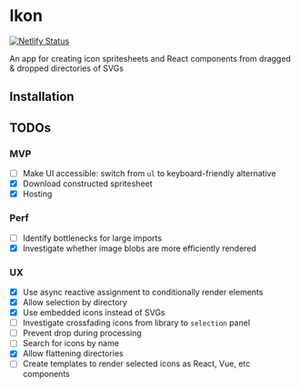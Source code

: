 # Ikon

[![Netlify Status](https://api.netlify.com/api/v1/badges/99414afd-a15c-4cb6-81d1-0fb1574e71ff/deploy-status)](https://app.netlify.com/sites/heuristic-brown-8c35fc/deploys)

An app for creating icon spritesheets and React components from dragged & dropped directories of SVGs

## Installation

## TODOs

### MVP
- [ ] Make UI accessible: switch from `ul` to keyboard-friendly alternative
- [x] Download constructed spritesheet
- [x] Hosting

### Perf
- [ ] Identify bottlenecks for large imports
- [x] Investigate whether image blobs are more efficiently rendered

### UX
- [x] Use async reactive assignment to conditionally render elements
- [x] Allow selection by directory
- [x] Use embedded icons instead of SVGs
- [ ] Investigate crossfading icons from library to `selection` panel
- [ ] Prevent drop during processing
- [ ] Search for icons by name
- [x] Allow flattening directories
- [ ] Create templates to render selected icons as React, Vue, etc components
